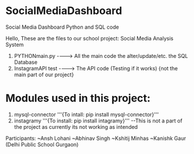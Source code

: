 # SocialMediaDashboard
Social Media Dashboard Python and SQL code

Hello,
These are the files to our school project: Social Media Analysis System

1) PYTHONmain.py ----> All the main code the alter/update/etc. the SQL Database
2) InstagramAPI test ----> The API code (Testing if it works) {not the main part of our project}


# Modules used in this project: 
1) mysql-connector '''{To intall: pip install mysql-connector}'''
2) instagramy '''{To install: pip install intagramy}''' --This is not a part of the project as currently its not working as intended


Participants:
~Ansh Lohani
~Abhinav Singh
~Kshitij Minhas
~Kanishk Gaur
(Delhi Public School Gurgaon)
